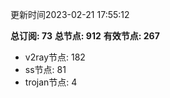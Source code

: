 更新时间2023-02-21 17:55:12

**总订阅: 73**
**总节点: 912**
**有效节点: 267**
- v2ray节点: 182
- ss节点: 81
- trojan节点: 4
